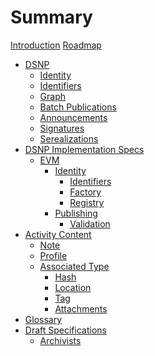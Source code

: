 # Summary

[Introduction](index.md)
[Roadmap](Roadmap.md)
- [DSNP](Dsnp/Overview.md)
    - [Identity](dsnp/Identity.md)
    - [Identifiers](Dsnp/Identifiers.md)
    - [Graph](Dsnp/Graph.md)
    - [Batch Publications](Dsnp/BatchPublications.md)
    - [Announcements](dsnp/Announcements.md)
    - [Signatures](dsnp/Signatures.md)
    - [Serealizations](dsnp/Serializations.md)
- [DSNP Implementation Specs]()
    - [EVM](ethereum/Overview.md)
        - [Identity](ethereum/Identity.md)
            - [Identifiers](ethereum/Identifiers.md) 
            - [Factory](ethereum/IdentityFactory.md)
            - [Registry](ethereum/Registry.md)
        - [Publishing](ethereum/Publishing.md)
            - [Validation](ethereum/Validation.md)
- [Activity Content](activityContent/Overview.md)
    - [Note](activityContent/Types/Note.md)
    - [Profile](activityContent/Types/Profile.md)
    - [Associated Type]()
        - [Hash](activityContent/Associated/Hash.md)
        - [Location](activityContent/Associated/Location.md)
        - [Tag](activityContent/Associated/Tag.md)
        - [Attachments](activityContent/Associated/Attachments.md)
- [Glossary](reference/glossary.md)
- [Draft Specifications]()
    - [Archivists](draft/Archivists.md)
<!-- no implementations
    no separate color - css-->